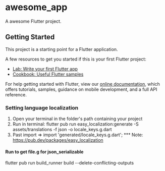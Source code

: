 # awesome_app

A awesome Flutter project.

## Getting Started

This project is a starting point for a Flutter application.

A few resources to get you started if this is your first Flutter project:

- [Lab: Write your first Flutter app](https://flutter.dev/docs/get-started/codelab)
- [Cookbook: Useful Flutter samples](https://flutter.dev/docs/cookbook)

For help getting started with Flutter, view our
[online documentation](https://flutter.dev/docs), which offers tutorials,
samples, guidance on mobile development, and a full API reference.

### Setting language localization

1. Open your terminal in the folder's path containing your project
2. Run in terminal: 
    flutter pub run easy_localization:generate -S assets/translations -f json -o locale_keys.g.dart
3. Past import => import 'generated/locale_keys.g.dart';
*** Note: https://pub.dev/packages/easy_localization

#### Run to get file.g for json_serializable

flutter pub run build_runner build --delete-conflicting-outputs